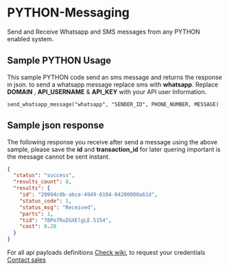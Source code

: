 # PYTHON-Messaging
Send and Receive Whatsapp and SMS messages from any PYTHON enabled system.

## Sample PYTHON Usage
This sample PYTHON code send an sms message and returns the response in json. to send a whatsapp message replace sms with **whatsapp**.
Replace **DOMAIN** , **API_USERNAME** & **API_KEY** with your API user Information.

```
send_whatsapp_message("whatsapp", "SENDER_ID", PHONE_NUMBER, MESSAGE)
```

## Sample json response
The following response you receive after send a message using the above sample, please save the **id** and **transaction_id** for later quering important is the message cannot be sent instant.

```json
{
  "status": "success",
  "results_count": 8,
  "results": {
    "id": "20994c0b-abce-4949-0104-04200000a61d",
    "status_code": 1,
    "status_msg": "Received",
    "parts": 1,
    "tid": "78Pe7RuIGXElgLE.5154",
    "cost": 0.28
  }
}
```

For all api payloads definitions [Check wiki](https://github.com/xiigroup/PHP-Messaging/wiki), to request your credentials [Contact sales](https://xiigroup.co.za/#contact)
